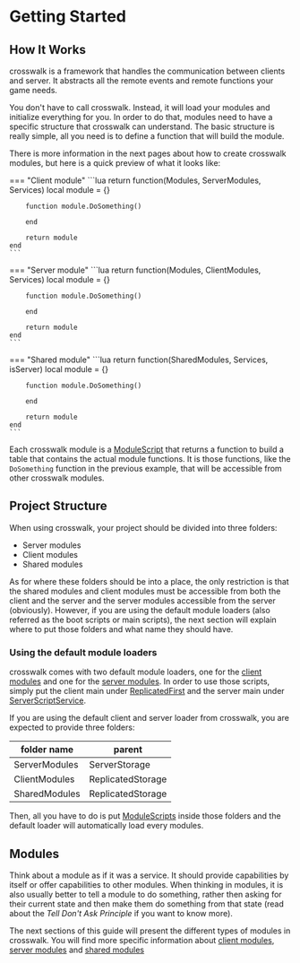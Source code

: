 # Getting Started

## How It Works

crosswalk is a framework that handles the communication between clients and server. It abstracts all the remote events and remote functions your game needs.

You don't have to call crosswalk. Instead, it will load your modules and initialize everything for you. In order to do that, modules need to have a specific structure that crosswalk can understand. The basic structure is really simple, all you need is to define a function that will build the module.

There is more information in the next pages about how to create crosswalk modules, but here is a quick preview of what it looks like:

=== "Client module"
    ```lua
    return function(Modules, ServerModules, Services)
        local module = {}

        function module.DoSomething()

        end

        return module
    end
    ```
=== "Server module"
    ```lua
    return function(Modules, ClientModules, Services)
        local module = {}

        function module.DoSomething()

        end

        return module
    end
    ```
=== "Shared module"
    ```lua
    return function(SharedModules, Services, isServer)
        local module = {}

        function module.DoSomething()

        end

        return module
    end
    ```

Each crosswalk module is a [ModuleScript](https://developer.roblox.com/en-us/api-reference/class/ModuleScript) that returns a function to build a table that contains the actual module functions. It is those functions, like the `DoSomething` function in the previous example, that will be accessible from other crosswalk modules.

## Project Structure

When using crosswalk, your project should be divided into three folders:

  - Server modules
  - Client modules
  - Shared modules

As for where these folders should be into a place, the only restriction is that the shared modules and client modules must be accessible from both the client and the server and the server modules accessible from the server (obviously). However, if you are using the default module loaders (also referred as the boot scripts or main scripts), the next section will explain where to put those folders and what name they should have.

### Using the default module loaders

crosswalk comes with two default module loaders, one for the [client modules](https://github.com/seaofvoices/crosswalk/blob/main/src/ClientMain.client.lua) and one for the [server modules](https://github.com/seaofvoices/crosswalk/blob/main/src/Main.server.lua). In order to use those scripts, simply put the client main under [ReplicatedFirst](https://developer.roblox.com/en-us/api-reference/class/ReplicatedFirst) and the server main under [ServerScriptService](https://developer.roblox.com/en-us/api-reference/class/ServerScriptService).

If you are using the default client and server loader from crosswalk, you are expected to provide three folders:

| folder name | parent |
| -- | -- |
| ServerModules | ServerStorage |
| ClientModules | ReplicatedStorage |
| SharedModules | ReplicatedStorage |

Then, all you have to do is put [ModuleScripts](https://developer.roblox.com/en-us/api-reference/class/ModuleScript) inside those folders and the default loader will automatically load every modules.

## Modules

Think about a module as if it was a service. It should provide capabilities by itself or offer capabilities to other modules. When thinking in modules, it is also usually better to tell a module to do something, rather then asking for their current state and then make them do something from that state (read about the *Tell Don't Ask Principle* if you want to know more).

The next sections of this guide will present the different types of modules in crosswalk. You will find more specific information about [client modules](ClientModules.md), [server modules](ServerModules.md) and [shared modules](SharedModules.md)
